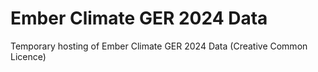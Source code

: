 # Ember Climate GER 2024 Data
Temporary hosting of Ember Climate GER 2024 Data (Creative Common Licence)
